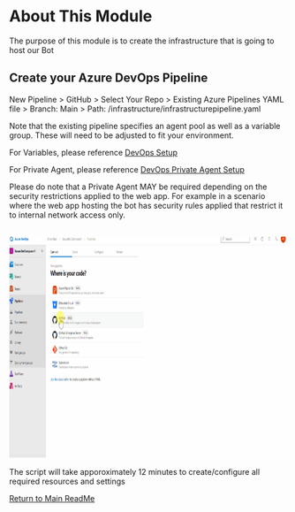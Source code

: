 <!-- ABOUT THE PROJECT -->
# About This Module

The purpose of this module is to create the infrastructure that is going to host our Bot

## Create your Azure DevOps Pipeline

New Pipeline > GitHub > Select Your Repo > Existing Azure Pipelines YAML file > Branch: Main > Path: /infrastructure/infrastructurepipeline.yaml

Note that the existing pipeline specifies an agent pool as well as a variable group. These will need to be adjusted to fit your environment. 

For Variables, please reference [DevOps Setup](../../DevOps/Setup/SetupReadme.md)

For Private Agent, please reference [DevOps Private Agent Setup](../../DevOps/Setup/SetupPrivateAgentReadme.md) 

Please do note that a Private Agent MAY be required depending on the security restrictions applied to the web app. For example in a scenario where the web app hosting the bot has security rules applied that restrict it to internal network access only.

<br />
<div align="left">
  <a href="../../ReadmeContent/InfraCreatePipeline.gif">
    <img src="../../ReadmeContent/InfraCreatePipeline.gif" width="800" height="400" >
  </a>
</div>

The script will take apporoximately 12 minutes to create/configure all required resources and settings

[Return to Main ReadMe](../../README.md)